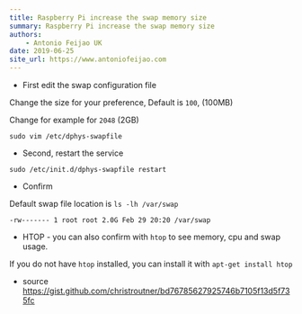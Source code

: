 ```yaml
---
title: Raspberry Pi increase the swap memory size
summary: Raspberry Pi increase the swap memory size
authors:
    - Antonio Feijao UK
date: 2019-06-25
site_url: https://www.antoniofeijao.com
---
```


- First edit the swap configuration file

Change the size for your preference, Default is `100`, (100MB)

Change for example for `2048` (2GB)

`sudo vim /etc/dphys-swapfile`

- Second, restart the service

`sudo /etc/init.d/dphys-swapfile restart`

- Confirm

Default swap file location is `ls -lh /var/swap`

`-rw------- 1 root root 2.0G Feb 29 20:20 /var/swap`

- HTOP - you can also confirm with `htop` to see memory, cpu and swap usage.

If you do not have `htop` installed, you can install it with `apt-get install htop`

- source <https://gist.github.com/christroutner/bd76785627925746b7105f13d5f735fc>

